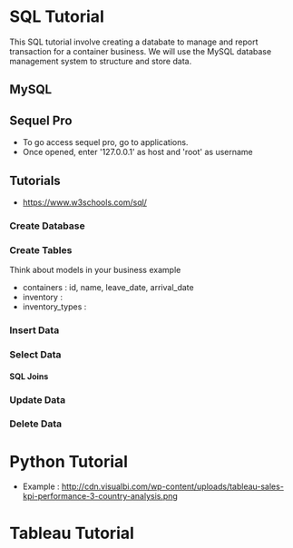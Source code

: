 # SQL Tutorial

This SQL tutorial involve creating a databate to manage and report transaction for a container business. We will use the MySQL database management system to structure and store data.

## MySQL 

## Sequel Pro

- To go access sequel pro, go to applications.
- Once opened, enter '127.0.0.1' as host and 'root' as username

## Tutorials

- https://www.w3schools.com/sql/

### Create Database 


### Create Tables 

Think about models in your business example 

- containers : id, name, leave_date, arrival_date
- inventory : 
- inventory_types : 

### Insert Data

### Select Data

#### SQL Joins

### Update Data

### Delete Data

# Python Tutorial

- Example : http://cdn.visualbi.com/wp-content/uploads/tableau-sales-kpi-performance-3-country-analysis.png

# Tableau Tutorial 
